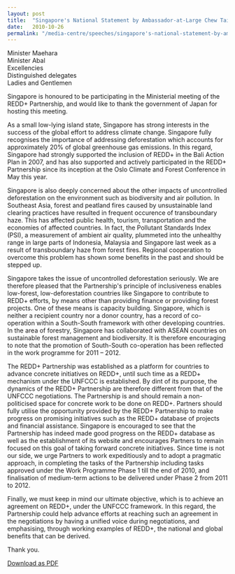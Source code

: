```yaml
---
layout: post
title:  "Singapore's National Statement by Ambassador-at-Large Chew Tai Soo on REDD+ Partnership at the Aichi-Nagoya Ministerial Meeting in Nagoya, Japan, 26 October 2010"
date:   2010-10-26
permalink: "/media-centre/speeches/singapore's-national-statement-by-ambassador-at-large-chew-tai-soo-on-redd-partnership"
---
```



Minister Maehara   
Minister Abal  
Excellencies   
Distinguished delegates   
Ladies and Gentlemen  

Singapore is honoured to be participating in the Ministerial meeting of the REDD+ Partnership, and would like to thank the government of Japan for hosting this meeting. 

As a small low-lying island state, Singapore has strong interests in the success of the global effort to address climate change. Singapore fully recognises the importance of addressing deforestation which accounts for approximately 20% of global greenhouse gas emissions. In this regard, Singapore had strongly supported the inclusion of REDD+ in the Bali Action Plan in 2007, and has also supported and actively participated in the REDD+ Partnership since its inception at the Oslo Climate and Forest Conference in May this year. 

Singapore is also deeply concerned about the other impacts of uncontrolled deforestation on the environment such as biodiversity and air pollution. In Southeast Asia, forest and peatland fires caused by unsustainable land clearing practices have resulted in frequent occurence of transboundary haze. This has affected public health, tourism, transportation and the economies of affected countries. In fact, the Pollutant Standards Index (PSI), a measurement of ambient air quality, plummeted into the unhealthy range in large parts of Indonesia, Malaysia and Singapore last week as a result of transboundary haze from forest fires. Regional cooperation to overcome this problem has shown some benefits in the past and should be stepped up. 

Singapore takes the issue of uncontrolled deforestation seriously. We are therefore pleased that the Partnership's principle of inclusiveness enables low-forest, low-deforestation countries like Singapore to contribute to REDD+ efforts, by means other than providing finance or providing forest projects. One of these means is capacity building. Singapore, which is neither a recipient country nor a donor country, has a record of co-operation within a South-South framework with other developing countries. In the area of forestry, Singapore has collaborated with ASEAN countries on sustainable forest management and biodiversity. It is therefore encouraging to note that the promotion of South-South co-operation has been reflected in the work programme for 2011 – 2012. 

The REDD+ Partnership was established as a platform for countries to advance concrete initiatives on REDD+, until such time as a REDD+ mechanism under the UNFCCC is established. By dint of its purpose, the dynamics of the REDD+ Partnership are therefore different from that of the UNFCCC negotiations. The Partnership is and should remain a non-politicised space for concrete work to be done on REDD+. Partners should fully utilise the opportunity provided by the REDD+ Partnership to make progress on promising initiatives such as the REDD+ database of projects and financial assistance. Singapore is encouraged to see that the Partnership has indeed made good progress on the REDD+ database as well as the establishment of its website and encourages Partners to remain focused on this goal of taking forward concrete initiatives. Since time is not our side, we urge Partners to work expeditiously and to adopt a pragmatic approach, in completing the tasks of the Partnership including tasks approved under the Work Programme Phase 1 till the end of 2010, and finalisation of medium-term actions to be delivered under Phase 2 from 2011 to 2012. 

Finally, we must keep in mind our ultimate objective, which is to achieve an agreement on REDD+, under the UNFCCC framework. In this regard, the Partnership could help advance efforts at reaching such an agreement in the negotiations by having a unified voice during negotiations, and emphasising, through working examples of REDD+, the national and global benefits that can be derived. 

Thank you. 

[Download as PDF](https://github.com/isomerpages/isomerpages-stratgroup/raw/master/images/singapore's-national-statement-by-ambassador-at-large-chew-tai-soo-on-redd-partnership.pdf)
